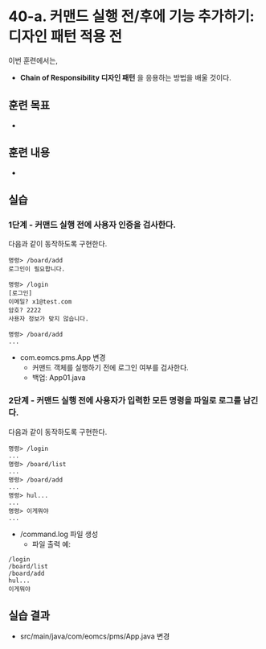 # 40-a. 커맨드 실행 전/후에 기능 추가하기: 디자인 패턴 적용 전

이번 훈련에서는,
- **Chain of Responsibility 디자인 패턴** 을 응용하는 방법을 배울 것이다.

## 훈련 목표
-

## 훈련 내용
-

## 실습

### 1단계 - 커맨드 실행 전에 사용자 인증을 검사한다.

다음과 같이 동작하도록 구현한다.
```
명령> /board/add
로그인이 필요합니다.

명령> /login
[로그인]
이메일? x1@test.com
암호? 2222
사용자 정보가 맞지 않습니다.

명령> /board/add
...
```
- com.eomcs.pms.App 변경
  - 커맨드 객체를 실행하기 전에 로그인 여부를 검사한다.
  - 백업: App01.java

### 2단계 - 커맨드 실행 전에 사용자가 입력한 모든 명령을 파일로 로그를 남긴다.

다음과 같이 동작하도록 구현한다.
```
명령> /login
...
명령> /board/list
...
명령> /board/add
...
명령> hul...
...
명령> 이게뭐야
...
```

- /command.log 파일 생성
  - 파일 출력 예:
```
/login
/board/list
/board/add
hul...
이게뭐야
```



## 실습 결과
- src/main/java/com/eomcs/pms/App.java 변경
